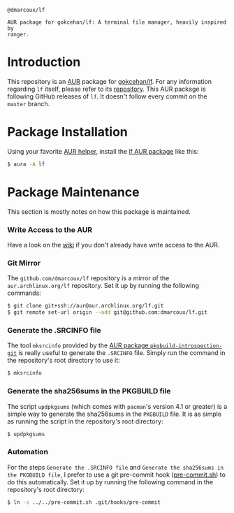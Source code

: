 ```
@dmarcoux/lf

AUR package for gokcehan/lf: A terminal file manager, heavily inspired by
ranger.
```

# Introduction

This repository is an
[AUR](https://wiki.archlinux.org/index.php/Arch_User_Repository) package for
[gokcehan/lf](https://github.com/gokcehan/lf).  For any information regarding
`lf` itself, please refer to its [repository](https://github.com/gokcehan/lf).
This AUR package is following GitHub releases of `lf`.  It doesn't follow every
commit on the `master` branch.

# Package Installation

Using your favorite [AUR
helper](https://wiki.archlinux.org/index.php/AUR_helpers), install the [lf AUR
package](https://aur.archlinux.org/packages/lf/) like this:

```bash
$ aura -A lf
```

# Package Maintenance

This section is mostly notes on how this package is maintained.

### Write Access to the AUR

Have a look on the
[wiki](https://wiki.archlinux.org/index.php/Arch_User_Repository#Authentication)
if you don't already have write access to the AUR.

### Git Mirror

The `github.com/dmarcoux/lf` repository is a mirror of the
`aur.archlinux.org/lf` repository. Set it up by running the following commands:

```bash
$ git clone git+ssh://aur@aur.archlinux.org/lf.git
$ git remote set-url origin --add git@github.com:dmarcoux/lf.git
```

### Generate the .SRCINFO file

The tool `mksrcinfo` provided by the [AUR package
`pkgbuild-introspection-git`](https://aur.archlinux.org/packages/pkgbuild-introspection-git)
is really useful to generate the `.SRCINFO` file. Simply run the command in the
repository's root directory to use it:

```bash
$ mksrcinfo
```

### Generate the sha256sums in the PKGBUILD file

The script `updpkgsums` (which comes with `pacman`'s version 4.1 or greater) is
a simple way to generate the sha256sums in the `PKGBUILD` file. It is as simple
as running the script in the repository's root directory:

```bash
$ updpkgsums
```

### Automation

For the steps `Generate the .SRCINFO file` and `Generate the sha256sums in the
PKGBUILD file`, I prefer to use a git pre-commit hook
([pre-commit.sh](pre-commit.sh)) to do this automatically. Set it up by running
the following command in the repository's root directory:

```bash
$ ln -s ../../pre-commit.sh .git/hooks/pre-commit
```
